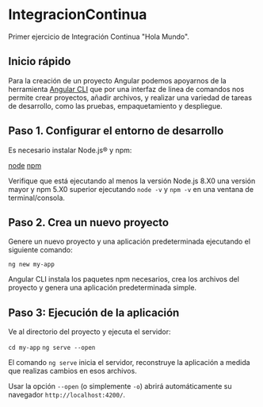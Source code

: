 # IntegracionContinua
Primer ejercicio de Integración Continua "Hola Mundo".

## Inicio rápido
Para la creación de un proyecto Angular podemos apoyarnos de la herramienta [Angular CLI](https://github.com/angular/angular-cli) que por una interfaz de linea de comandos nos permite crear proyectos, añadir archivos, y realizar una variedad de tareas de desarrollo, como las pruebas, empaquetamiento y despliegue.

## Paso 1. Configurar el entorno de desarrollo
Es necesario instalar Node.js® y npm:

[node](https://nodejs.org/es/)
[npm](https://www.npmjs.com/)

Verifique que está ejecutando al menos la versión Node.js 8.X0 una versión mayor y npm 5.X0 superior ejecutando `node -v` y `npm -v` en una ventana de terminal/consola.

## Paso 2. Crea un nuevo proyecto
Genere un nuevo proyecto y una aplicación predeterminada ejecutando el siguiente comando:

`ng new my-app`

Angular CLI instala los paquetes npm necesarios, crea los archivos del proyecto y genera una aplicación predeterminada simple.

## Paso 3: Ejecución de la aplicación
Ve al directorio del proyecto y ejecuta el servidor:

`cd my-app`
`ng serve --open`

El comando `ng serve` inicia el servidor, reconstruye la aplicación a medida que realizas cambios en esos archivos.

Usar la opción `--open` (o simplemente `-o`) abrirá automáticamente su navegador `http://localhost:4200/`.